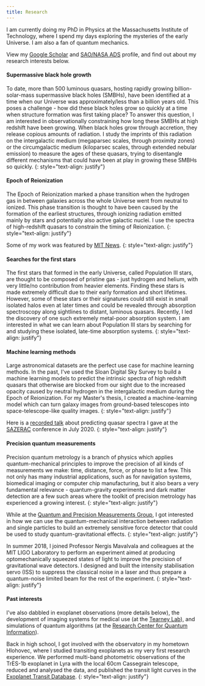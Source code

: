 ```yaml
---
title: Research
---
```


I am currently doing my PhD in Physics at the Massachusetts Institute of Technology, where I spend my days exploring the mysteries of the early Universe. I am also a fan of quantum mechanics.

View my [Google Scholar](https://scholar.google.sk/citations?user=pYkzjmMAAAAJ&hl=en&oi=ao) and [SAO/NASA ADS](https://ui.adsabs.harvard.edu/search/fq=%7B!type%3Daqp%20v%3D%24fq_database%7D&fq_database=(database%3Aastronomy%20OR%20database%3Aphysics)&q=%20author%3A%22durovcikova%2C%20dominika%22&sort=date%20desc%2C%20bibcode%20desc&p_=0) profile, and find out about my research interests below.

#### Supermassive black hole growth

To date, more than 500 luminous quasars, hosting rapidly growing billion-solar-mass supermassive black holes (SMBHs), have been identified at a time when our Universe was approximately/less than a billion years old. This poses a challenge - how did these black holes grow so quickly at a time when structure formation was first taking place? To answer this question, I am interested in observationally constraining how long these SMBHs at high redshift have been growing. When black holes grow through accretion, they release copious amounts of radiation. I study the imprints of this radiation on the intergalactic medium (megaparsec scales, through proximity zones) or the circumgalactic medium (kiloparsec scales, through extended nebular emission) to measure the ages of these quasars, trying to disentangle different mechanisms that could have been at play in growing these SMBHs so quickly.
{: style="text-align: justify"}

#### Epoch of Reionization

The Epoch of Reionization marked a phase transition when the hydrogen gas in between galaxies across the whole Universe went from neutral to ionized. This phase transition is thought to have been caused by the formation of the earliest structures, through ionizing radiation emitted mainly by stars and potentially also active galactic nuclei. I use the spectra of high-redshift quasars to constrain the timing of Reionization.
{: style="text-align: justify"}

Some of my work was featured by [MIT News](https://news.mit.edu/2024/dominika-durovcikova-studies-early-universe-quasars-0816).
{: style="text-align: justify"}

#### Searches for the first stars

The first stars that formed in the early Universe, called Population III stars, are thought to be composed of pristine gas - just hydrogen and helium, with very little/no contribution from heavier elements. Finding these stars is made extremely difficult due to their early formation and short lifetimes. However, some of these stars or their signatures could still exist in small isolated halos even at later times and could be revealed through absorption spectroscopy along sightlines to distant, luminous quasars. Recently, I led the discovery of one such extremely metal-poor absorption system. I am interested in what we can learn about Population III stars by searching for and studying these isolated, late-time absorption systems.
{: style="text-align: justify"}

#### Machine learning methods

Large astronomical datasets are the perfect use case for machine learning methods. In the past, I've used the Sloan Digital Sky Survey to build a machine learning models to predict the intrinsic spectra of high redshift quasars that otherwise are blocked from our sight due to the increased opacity caused by neutral hydrogen in the intergalactic medium during the Epoch of Reionization. For my Master's thesis, I created a machine-learning model which can turn galaxy images from ground-based telescopes into space-telescope-like quality images.
{: style="text-align: justify"}

Here is a [recorded talk](http://sazerac-conference.org/2020/talks.html) about predicting quasar spectra I gave at the [SAZERAC](http://sazerac-conference.org/2020/) conference in July 2020.
{: style="text-align: justify"}

#### Precision quantum measurements

Precision quantum metrology is a branch of physics which applies quantum-mechanical principles to improve the precision of all kinds of measurements we make: time, distance, force, or phase to list a few. This not only has many industrial applications, such as for navigation systems, biomedical imaging or computer chip manufacturing, but it also bears a very fundamental relevance - quantum-gravity experiments and dark matter detection are a few such areas where the toolkit of precision metrology has experienced a growing interest.
{: style="text-align: justify"}

While at the [Quantum and Precision Measurements Group](precision.mit.edu), I got interested in how we can use the quantum-mechanical interaction between radiation and single particles to build an extremely sensitive force detector that could be used to study quantum-gravitational effects.
{: style="text-align: justify"}

In summer 2018, I joined Professor Nergis Mavalvala and colleagues at the MIT LIGO Laboratory to perform an experiment aimed at producing optomechanically squeezed states of light to improve the precision of gravitational wave detectors. I designed and built the intensity stabilisation servo (ISS) to suppress the classical noise in a laser and thus prepare a quantum-noise limited beam for the rest of the experiment.
{: style="text-align: justify"}

#### Past interests

I've also dabbled in exoplanet observations (more details below), the development of imaging systems for medical use (at the [Tearney Lab](https://www.tearneylab.org)), and simulations of quantum algorithms (at the [Research Center for Quantum Information](http://quantum.physics.sk)).

Back in high school, I got involved with the observatory in my hometown Hlohovec, where I studied transiting exoplanets as my very first research experience. We performed multi-band photometric observations of the TrES-1b exoplanet in Lyra with the local 60cm Cassegrain telescope, reduced and analysed the data, and published the transit light curves in the [Exoplanet Transit Database](http://var2.astro.cz/ETD/).
{: style="text-align: justify"}

